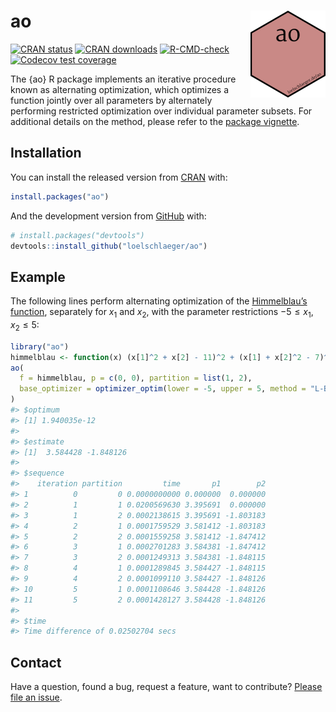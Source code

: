 
<!-- README.md is generated from README.Rmd. Please edit that file -->

# ao <img src="man/figures/logo.png" align="right" height="139" />

<!-- badges: start -->

[![CRAN
status](https://www.r-pkg.org/badges/version/ao)](https://www.r-pkg.org/badges/version/ao)
[![CRAN
downloads](https://cranlogs.r-pkg.org/badges/last-month/ao)](https://cranlogs.r-pkg.org/badges/grand-total/ao)
[![R-CMD-check](https://github.com/loelschlaeger/ao/workflows/R-CMD-check/badge.svg)](https://github.com/loelschlaeger/ao/actions)
[![Codecov test
coverage](https://codecov.io/gh/loelschlaeger/ao/branch/main/graph/badge.svg)](https://app.codecov.io/gh/loelschlaeger/ao?branch=main)
<!-- badges: end -->

The {ao} R package implements an iterative procedure known as
alternating optimization, which optimizes a function jointly over all
parameters by alternately performing restricted optimization over
individual parameter subsets. For additional details on the method,
please refer to the [package
vignette](https://cran.r-project.org/package=ao/vignettes/ao.html).

## Installation

You can install the released version from
[CRAN](https://CRAN.R-project.org) with:

``` r
install.packages("ao")
```

And the development version from [GitHub](https://github.com/) with:

``` r
# install.packages("devtools")
devtools::install_github("loelschlaeger/ao")
```

## Example

The following lines perform alternating optimization of the
[Himmelblau’s
function](https://en.wikipedia.org/wiki/Himmelblau%27s_function),
separately for $x_1$ and $x_2$, with the parameter restrictions
$-5 \leq x_1, x_2 \leq 5$:

``` r
library("ao")
himmelblau <- function(x) (x[1]^2 + x[2] - 11)^2 + (x[1] + x[2]^2 - 7)^2
ao(
  f = himmelblau, p = c(0, 0), partition = list(1, 2),
  base_optimizer = optimizer_optim(lower = -5, upper = 5, method = "L-BFGS-B")
)
#> $optimum
#> [1] 1.940035e-12
#> 
#> $estimate
#> [1]  3.584428 -1.848126
#> 
#> $sequence
#>    iteration partition         time       p1        p2
#> 1          0         0 0.0000000000 0.000000  0.000000
#> 2          1         1 0.0200569630 3.395691  0.000000
#> 3          1         2 0.0002138615 3.395691 -1.803183
#> 4          2         1 0.0001759529 3.581412 -1.803183
#> 5          2         2 0.0001559258 3.581412 -1.847412
#> 6          3         1 0.0002701283 3.584381 -1.847412
#> 7          3         2 0.0001249313 3.584381 -1.848115
#> 8          4         1 0.0001289845 3.584427 -1.848115
#> 9          4         2 0.0001099110 3.584427 -1.848126
#> 10         5         1 0.0001108646 3.584428 -1.848126
#> 11         5         2 0.0001428127 3.584428 -1.848126
#> 
#> $time
#> Time difference of 0.02502704 secs
```

## Contact

Have a question, found a bug, request a feature, want to contribute?
[Please file an
issue](https://github.com/loelschlaeger/ao/issues/new/choose).
